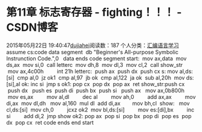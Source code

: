 # 第11章 标志寄存器 - fighting！！！ - CSDN博客
2015年05月22日 19:40:47[dujiahei](https://me.csdn.net/dujiahei)阅读数：187
个人分类：[汇编语言学习](https://blog.csdn.net/dujiahei/article/category/3259223)
assume cs:code
data segment
 db "Beginner's All-purpose Symbolic Instrunction Code.",0  
data ends
code segment
start:  mov ax,data
 mov ds,ax
 mov si,0
 call letterc
 mov dh,8
 mov dl,3
 mov cl,2
 call show_str
        mov ax,4c00h
        int 21h
letterc:
 push ax
 push dx
 push cx
s: mov al,ds:[si]
 cmp al,0
 jz ok1
 cmp al,97
 jb ok
 cmp al,122
 ja ok
 sub al,20h
 mov ds:[si],al
ok: inc si
 jmp s
ok1: pop cx
 pop dx
 pop ax
 ret
show_str:push cx
 push dx 
 push es
 push di
 push bx
 push si 
 push ax 
 mov ax,0b800h
 mov es,ax
        mov al,dl
        dec al
        mov ah,0
        add ax,ax
        mov di,ax
 mov dl,dh  
 mov al,160
 mul dl
 add di,ax 
       mov bh,cl 
show: 
 mov cl,ds:[si]
 mov ch,0
        jcxz ok2
 mov bl,ds:[si]
        mov es:[di],bx
        inc si
        add di,2
 jmp show
ok2: pop ax
 pop si
 pop bx
 pop di
 pop es
 pop dx
 pop cx
 ret
code ends
end start
